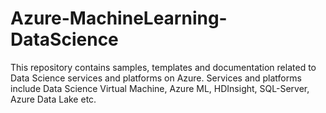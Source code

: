 # Azure-MachineLearning-DataScience

This repository contains samples, templates and documentation related to Data Science services and platforms on Azure. Services and platforms include Data  Science Virtual Machine, Azure ML, HDInsight, SQL-Server, Azure Data Lake etc.
